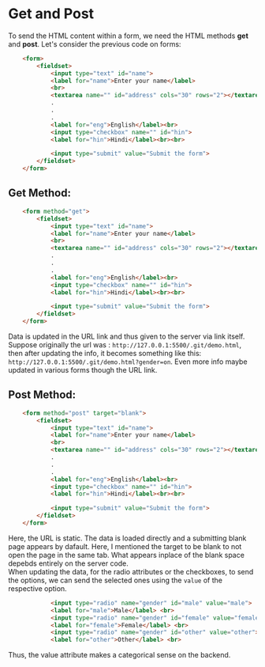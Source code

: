 # Get and Post
To send the HTML content within a form, we need the HTML methods **get** and **post**.
Let's consider the previous code on forms:  
```html
    <form>
        <fieldset>
            <input type="text" id="name">
            <label for="name">Enter your name</label>
            <br>
            <textarea name="" id="address" cols="30" rows="2"></textarea>
            .
            .
            .
            <label for="eng">English</label><br>
            <input type="checkbox" name="" id="hin">
            <label for="hin">Hindi</label><br><br>

            <input type="submit" value="Submit the form">
        </fieldset>
    </form>
```  

## Get Method:
```html
    <form method="get">
        <fieldset>
            <input type="text" id="name">
            <label for="name">Enter your name</label>
            <br>
            <textarea name="" id="address" cols="30" rows="2"></textarea>
            .
            .
            .
            <label for="eng">English</label><br>
            <input type="checkbox" name="" id="hin">
            <label for="hin">Hindi</label><br><br>

            <input type="submit" value="Submit the form">
        </fieldset>
    </form>
```  
Data is updated in the URL link and thus given to the server via link itself. Suppose originally the url was : `http://127.0.0.1:5500/.git/demo.html`, then after updating the info, it becomes something like this: `http://127.0.0.1:5500/.git/demo.html?gender=on`. Even more info maybe updated in various forms though the URL link.

## Post Method:
```html
    <form method="post" target="blank">
        <fieldset>
            <input type="text" id="name">
            <label for="name">Enter your name</label>
            <br>
            <textarea name="" id="address" cols="30" rows="2"></textarea>
            .
            .
            .
            <label for="eng">English</label><br>
            <input type="checkbox" name="" id="hin">
            <label for="hin">Hindi</label><br><br>

            <input type="submit" value="Submit the form">
        </fieldset>
    </form>
```  
Here, the URL is static. The data is loaded directly and a submitting blank page appears by dafault. Here, I mentioned the target to be blank to not open the page in the same tab. What appears inplace of the blank space depebds entirely on the server code.  
When updating the data, for the radio attributes or the checkboxes, to send the options, we can send the selected ones using the `value` of the respective option.  
```html
            <input type="radio" name="gender" id="male" value="male">
            <label for="male">Male</label> <br>
            <input type="radio" name="gender" id="female" value="female">
            <label for="female">Female</label> <br>
            <input type="radio" name="gender" id="other" value="other">
            <label for="other">Other</label> <br>
```
Thus, the value attribute makes a categorical sense on the backend.
